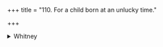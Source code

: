 +++
title = "110. For a child born at an unlucky time."

+++

<details><summary>Whitney</summary>

### Comment
This hymn is not found in Pāipp. Kāuś. (46. 25) applies it for the benefit of a child born under an inauspicious asterism.


### Translations
Translated: Ludwig, p. 431; Zimmer, p. 321; Griffith, i. 305; Bloomfield, 109, 517.—With reference to the asterisms, see note to ii. 8. i; Zimmer, p. 356; Jacobi in Festgruss an Roth, p. 70.
</details>
